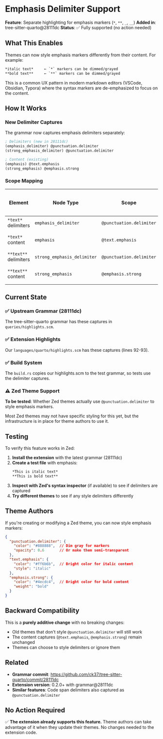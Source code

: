 # Emphasis Delimiter Support

**Feature**: Separate highlighting for emphasis markers (`*`, `**`, `_`, `__`)
**Added in**: tree-sitter-quarto@28111dc
**Status**: ✅ Fully supported (no action needed)

## What This Enables

Themes can now style emphasis markers differently from their content. For example:

```markdown
*italic text*     ← `*` markers can be dimmed/grayed
**bold text**     ← `**` markers can be dimmed/grayed
```

This is a common UX pattern in modern markdown editors (VSCode, Obsidian, Typora) where the syntax markers are de-emphasized to focus on the content.

## How It Works

### New Delimiter Captures

The grammar now captures emphasis delimiters separately:

```scheme
; Delimiters (new in 28111dc)
(emphasis_delimiter) @punctuation.delimiter
(strong_emphasis_delimiter) @punctuation.delimiter

; Content (existing)
(emphasis) @text.emphasis
(strong_emphasis) @emphasis.strong
```

### Scope Mapping

| Element | Node Type | Scope | What Themes Can Style |
|---------|-----------|-------|----------------------|
| `*text*` delimiters | `emphasis_delimiter` | `@punctuation.delimiter` | The `*` markers |
| `*text*` content | `emphasis` | `@text.emphasis` | The word "text" |
| `**text**` delimiters | `strong_emphasis_delimiter` | `@punctuation.delimiter` | The `**` markers |
| `**text**` content | `strong_emphasis` | `@emphasis.strong` | The word "text" |

## Current State

### ✅ Upstream Grammar (28111dc)
The tree-sitter-quarto grammar has these captures in `queries/highlights.scm`.

### ✅ Extension Highlights
Our `languages/quarto/highlights.scm` has these captures (lines 92-93).

### ✅ Build System
The `build.rs` copies our highlights.scm to the test grammar, so tests use the delimiter captures.

### ⚠️ Zed Theme Support
**To be tested**: Whether Zed themes actually use `@punctuation.delimiter` to style emphasis markers.

Most Zed themes may not have specific styling for this yet, but the infrastructure is in place for theme authors to use it.

## Testing

To verify this feature works in Zed:

1. **Install the extension** with the latest grammar (28111dc)
2. **Create a test file** with emphasis:
   ```markdown
   *This is italic text*
   **This is bold text**
   ```
3. **Inspect with Zed's syntax inspector** (if available) to see if delimiters are captured
4. **Try different themes** to see if any style delimiters differently

## Theme Authors

If you're creating or modifying a Zed theme, you can now style emphasis markers:

```json
{
  "punctuation.delimiter": {
    "color": "#888888",  // Dim gray for markers
    "opacity": 0.6       // Or make them semi-transparent
  },
  "text.emphasis": {
    "color": "#ff6b6b",  // Bright color for italic content
    "style": "italic"
  },
  "emphasis.strong": {
    "color": "#4ecdc4",  // Bright color for bold content
    "weight": "bold"
  }
}
```

## Backward Compatibility

This is a **purely additive change** with no breaking changes:
- Old themes that don't style `@punctuation.delimiter` will still work
- The content captures (`@text.emphasis`, `@emphasis.strong`) remain unchanged
- Themes can choose to style delimiters or ignore them

## Related

- **Grammar commit**: https://github.com/ck37/tree-sitter-quarto/commit/28111dc
- **Extension version**: 0.2.0+ with grammar@28111dc
- **Similar features**: Code span delimiters also captured as `@punctuation.delimiter`

## No Action Required

✅ **The extension already supports this feature.** Theme authors can take advantage of it when they update their themes. No changes needed to the extension code.
